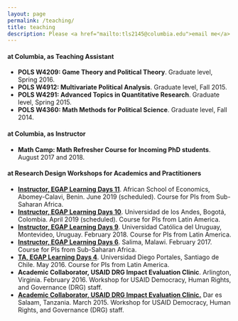 ```yaml
---
layout: page
permalink: /teaching/
title: teaching
description: Please <a href="mailto:tls2145@columbia.edu">email me</a> for syllabi, teaching evaluations, section notes, and lecture slides.
---
```


<section>
  <h4>at Columbia, as Teaching Assistant</h4>
  <ul>
  <li><strong>POLS W4209: Game Theory and Political Theory</strong>. Graduate level, Spring 2016.</li>
  <li><strong>POLS W4912: Multivariate Political Analysis</strong>. Graduate level, Fall 2015.</li>
  <li><strong>POLS W4291: Advanced Topics in Quantitative Research</strong>. Graduate level, Spring 2015.</li>
  <li> <strong> POLS W4360: Math Methods for Political Science</strong>. Graduate level, Fall 2014. </li>  
  </ul>

</section>

<section>
  <h4>at Columbia, as Instructor</h4>
  <ul>
  <li> <strong> Math Camp: Math Refresher Course for Incoming PhD students</strong>. August 2017 and 2018.</li>
  </ul>
</section>

<section>
  <h4>at Research Design Workshops for Academics and Practitioners</h4>
  <ul>
  <li>
  <a href="http://egap.org/content/learning-days-11-benin-design-development-workshop-pis"  target="_blank"><strong>Instructor, EGAP Learning Days 11</strong></a>. African School of Economics, Abomey-Calavi, Benin. June 2019 (scheduled). Course for PIs from Sub-Saharan Africa.
 </li>
    <li>
  <a href="https://egap.org/content/learning-days-10-bogotá-design-development-workshop-pis"  target="_blank"><strong>Instructor, EGAP Learning Days 10</strong></a>. Universidad de los Andes, Bogotá, Colombia. April 2019 (scheduled). Course for PIs from Latin America.
 </li>
  <li>
  <a href="https://egap.org/content/egap-learning-days-9"  target="_blank"><strong>Instructor, EGAP Learning Days 9</strong></a>. Universidad Católica del Uruguay, Montevideo, Uruguay. February 2018. Course for PIs from Latin America.
 </li>
 <li>
 <a href="https://egap.org/content/egap-learning-days-6" target="_blank"><strong>Instructor, EGAP Learning Days 6</strong></a>. Salima, Malawi. February 2017. Course for PIs from Sub-Saharan Africa.
</li>
<li>
<a href="https://egap.org/content/egap-learning-days-4"  target="_blank"><strong>TA, EGAP Learning Days 4</strong></a>. Universidad Diego Portales, Santiago de Chile. May 2016. Course for PIs from Latin America.
</li>
<li>
<strong>Academic Collaborator, USAID DRG Impact Evaluation Clinic</strong>. Arlington, Virginia. February 2016. Workshop for USAID Democracy, Human Rights, and Governance (DRG) staff.
</li>
<li>
<a href="https://usaidlearninglab.org/lab-notes/evaluating-and-learning-usaid-democracy%2C-human-rights%2C-and-governance-programming"  target="_blank"><strong>Academic Collaborator, USAID DRG Impact Evaluation Clinic.</strong></a> Dar es Salaam, Tanzania. March 2015. Workshop for USAID Democracy, Human Rights, and Governance (DRG) staff.
</li>
  </ul>
</section>
